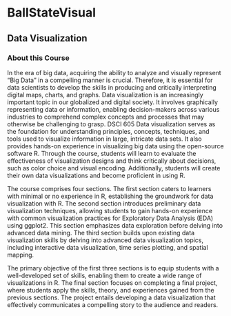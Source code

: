 # BallStateVisual
## Data Visualization

### About this Course

In the era of big data, acquiring the ability to analyze and visually represent “Big Data” in a compelling manner is crucial. Therefore, it is essential for data scientists to develop the skills in producing and critically interpreting digital maps, charts, and graphs. Data visualization is an increasingly important topic in our globalized and digital society. It involves graphically representing data or information, enabling decision-makers across various industries to comprehend complex concepts and processes that may otherwise be challenging to grasp. DSCI 605 Data visualization serves as the foundation for understanding principles, concepts, techniques, and tools used to visualize information in large, intricate data sets. It also provides hands-on experience in visualizing big data using the open-source software R. Through the course, students will learn to evaluate the effectiveness of visualization designs and think critically about decisions, such as color choice and visual encoding. Additionally, students will create their own data visualizations and become proficient in using R. 

The course comprises four sections. The first section caters to learners with minimal or no experience in R, establishing the groundwork for data visualization with R. The second section introduces preliminary data visualization techniques, allowing students to gain hands-on experience with common visualization practices for Exploratory Data Analysis (EDA) using ggplot2. This section emphasizes data exploration before delving into advanced data mining. The third section builds upon existing data visualization skills by delving into advanced data visualization topics, including interactive data visualization, time series plotting, and spatial mapping.   

The primary objective of the first three sections is to equip students with a well-developed set of skills, enabling them to create a wide range of visualizations in R. The final section focuses on completing a final project, where students apply the skills, theory, and experiences gained from the previous sections. The project entails developing a data visualization that effectively communicates a compelling story to the audience and readers.
